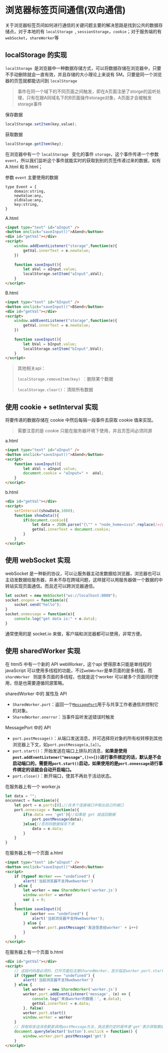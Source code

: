 # 浏览器标签页间通信(双向通信)

关于浏览器标签页间如何进行通信的关键问题主要的解决思路是找到公共的数据存储点，对于本地的有 `localStorage `, `sessionStorage`，`cookie`；对于服务端的有`webSocket`，`shareWorker`等

## localStorage 的实现

`localStorage `是浏览器中一种数据存储方式，可以将数据存储在浏览器中，只要不手动删除就会一直有效，并且存储的大小理论上来说有 5M。只要是同一个浏览器的页签就都能访问到 `localStorage`

> 事件在同一个域下的不同页面之间触发，即在A页面注册了storge的监听处理，只有在跟A同域名下的B页面操作storage对象，A页面才会被触发storage事件

保存数据

```js
localStorage.setItem(key,value);
```

获取数据

```js
localStorage.getItem(key);
```

在浏览器中有一个 `localStorage ` 变化的事件 `storage`，这个事件传递一个参数`event`，所以我们监听这个事件就能实时的获取到别的页签传递过来的数据，如有 A.html 和 B.html；

参数 `event` 主要使用的数据

```tsx
type Event = {
	domain:string,
    newValue:any,
    oldValue:any,
    key:string,
}
```

A.html

```html
<input type="text" id="aInput" />
<button onclick="saveInput()">ASend</button>
<div id="getVal"></div>
<script>
    window.addEventListener("storage",function(e){
    	getVal.innerText = e.newValue;
    })
    
    function saveInput(){
        let aVal = aInput.value;
        localStorage.setItem("aInput",aVal);
    }
</script>
```

B.html

```html
<input type="text" id="bInput" />
<button onclick="saveInput()">BSend</button>
<div id="getVal"></div>
<script>
    window.addEventListener("storage",function(e){
    	getVal.innerText = e.newValue;
    })
    
    function saveInput(){
        let bVal = bInput.value;
        localStorage.setItem("bInput",bVal);
    }
</script>
```

> 其他相关api：
>
> `localStorage.removeItem(key) `：删除某个数据
>
> `localStorage.clear()`：清除所有数据



## 使用 cookie + setInterval 实现

将要传递的数据存储在 cookie 中然后每隔一段事件去获取 cookie 值来实现。

> 需要注意的是 cookie 只能在服务器环境下使用，并且页签间必须同源

a.html

```html
<input type="text" id="aInput" />
<button onclick="saveInput()">ASend</button>
<script>
    function saveInput(){
        let aVal = aInput.value;
        document.cookie = "aInput=" +  aVal;
    }
</script>
```

b.html

```html
<div id="getVal"></div>
<script>
    setInterval(showData,1000);
    function showData(){
        if(document.cookie){
            let data = JSON.parse("{\"" + "node_home=ssss".replace(/=/gim,"\":\"") + "\"\}")
        	getVal.innerText = document.cookie;
        }
    }
</script>
```



## 使用 webSocket 实现

webSocket 是一种新的协议，可以让服务器主动发数据给浏览器，浏览器也可以主动发数据给服务器，并未不存在跨域问题，这样就可以用服务器做一个数据的中转站实现页面通信。而且还可以跨浏览器通信。

```js
let socket = new WebSocket("ws://localhost:8000");
socket.onopen = function(e){
    socket.send("hello");
}
socket.onmessage = function(e){
    console.log("get data is:" + e.data);
}
```

通常使用的是 socket.io 来做，客户端和浏览器都可以使用，非常方便。



## 使用 sharedWorker 实现

在 html5 中有一个新的 API webWorker，这个api 使得原本只能是单线程的 javaScript 可以使用多线程的功能，不过`webWorker`是单页面的是多线程，而 `shareWorker ` 则是多页面的多线程，也就是这个worker 可以被多个页面同时使用，但是也需要遵循同源策略。

sharedWorker 中的 属性及 API

+ `SharedWorker.port`：返回一个[`MessagePort`](https://developer.mozilla.org/en-US/docs/Web/API/MessagePort)用于与共享工作者通信并控制它的对象。
+ `SharedWorker.onerror`：当事件监听发送错误时触发

MessagePort 中的 API

+ `port.postMessage()`：从端口发送消息，并可选择将对象的所有权转移到其他浏览器上下文，如`port.postMessage(a,[a])`。
+ `port.start()`：开始发送在端口上排队的消息，**如果是使用`post.addEventListener("message",()=>{})`进行事件绑定的话，默认是不会启动端口的，需要用`port.start()`启动，如果使用的是`port.onnessage`进行事件绑定的话就会自动开启端口。**
+ `port.close()`：断开端口，使其不再处于活动状态。

在服务器上有一个 worker.js

```js
let data = "";
onconnect = function(e){
    let port = e.parts[0];//在多个连接端口中取出自己的端口
    port.onnessage = function(e){
        if(e.data === 'get'){//如果是 get 就返回数据
            port.postMessage(data);
        }else{//否则将数据保存下来
            data = e.data;
        }
    }
}
```

在服务器上有一个页面 a.html

```html
<input type="text" id="aInput" />
<button onclick="saveInput()">ASend</button>
<script>        
    if (typeof Worker === "undefined") {
        alert('当前浏览器不支持webworker')
    } else {
        let worker = new SharedWorker('worker.js')
        window.worker = worker
        var i = 0;
    }
    function saveInput(){
        if (worker === "undefined") {
            alert('当前浏览器不支持webworker');
        } else {
            worker.port.postMessage('发送信息给worker' + i++)
        }
    }
</script>
```

在服务器上有一个页面 b.html

```html
<div id="getVal"></div>
<script>
    // 这段代码是必须的，打开页面后注册SharedWorker，显示指定worker.port.start()方法建立与worker间的连接
    if (typeof Worker === "undefined") {
        alert('当前浏览器不支持webworker')
    } else {
        let worker = new SharedWorker('worker.js')
        worker.port.addEventListener('message', (e) => {
            console.log('来自worker的数据：', e.data);
            getVal.innerText = e.data;
        }, false)
        worker.port.start()
        window.worker = worker
    }
    // 获取和发送消息都是调用postMessage方法，我这里约定的是传递'get'表示获取数据。
    document.querySelector('button').onclick = function() {
        window.worker.port.postMessage('get')
    }
</script>
```
